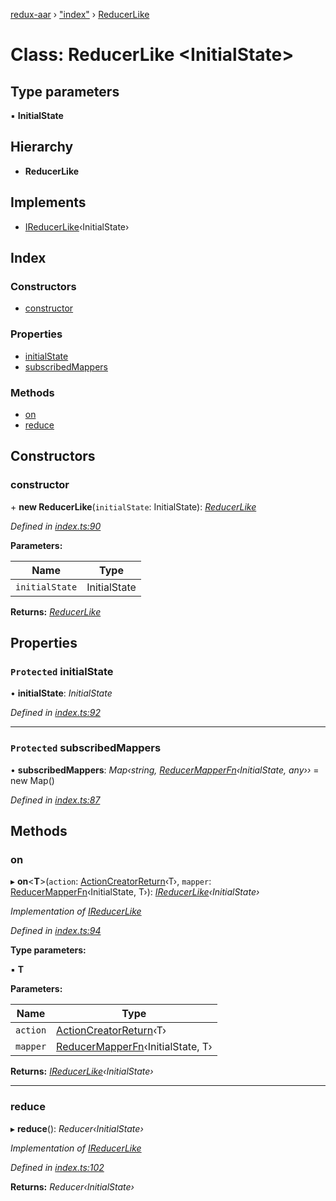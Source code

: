 [redux-aar](../README.md) › ["index"](../modules/_index_.md) › [ReducerLike](_index_.reducerlike.md)

# Class: ReducerLike <**InitialState**>

## Type parameters

▪ **InitialState**

## Hierarchy

* **ReducerLike**

## Implements

* [IReducerLike](../interfaces/_index_.ireducerlike.md)‹InitialState›

## Index

### Constructors

* [constructor](_index_.reducerlike.md#constructor)

### Properties

* [initialState](_index_.reducerlike.md#protected-initialstate)
* [subscribedMappers](_index_.reducerlike.md#protected-subscribedmappers)

### Methods

* [on](_index_.reducerlike.md#on)
* [reduce](_index_.reducerlike.md#reduce)

## Constructors

###  constructor

\+ **new ReducerLike**(`initialState`: InitialState): *[ReducerLike](_index_.reducerlike.md)*

*Defined in [index.ts:90](https://github.com/OctoD/redux-aar/blob/085891c/src/index.ts#L90)*

**Parameters:**

Name | Type |
------ | ------ |
`initialState` | InitialState |

**Returns:** *[ReducerLike](_index_.reducerlike.md)*

## Properties

### `Protected` initialState

• **initialState**: *InitialState*

*Defined in [index.ts:92](https://github.com/OctoD/redux-aar/blob/085891c/src/index.ts#L92)*

___

### `Protected` subscribedMappers

• **subscribedMappers**: *Map‹string, [ReducerMapperFn](../modules/_index_.md#reducermapperfn)‹InitialState, any››* =  new Map()

*Defined in [index.ts:87](https://github.com/OctoD/redux-aar/blob/085891c/src/index.ts#L87)*

## Methods

###  on

▸ **on**<**T**>(`action`: [ActionCreatorReturn](../modules/_index_.md#actioncreatorreturn)‹T›, `mapper`: [ReducerMapperFn](../modules/_index_.md#reducermapperfn)‹InitialState, T›): *[IReducerLike](../interfaces/_index_.ireducerlike.md)‹InitialState›*

*Implementation of [IReducerLike](../interfaces/_index_.ireducerlike.md)*

*Defined in [index.ts:94](https://github.com/OctoD/redux-aar/blob/085891c/src/index.ts#L94)*

**Type parameters:**

▪ **T**

**Parameters:**

Name | Type |
------ | ------ |
`action` | [ActionCreatorReturn](../modules/_index_.md#actioncreatorreturn)‹T› |
`mapper` | [ReducerMapperFn](../modules/_index_.md#reducermapperfn)‹InitialState, T› |

**Returns:** *[IReducerLike](../interfaces/_index_.ireducerlike.md)‹InitialState›*

___

###  reduce

▸ **reduce**(): *Reducer‹InitialState›*

*Implementation of [IReducerLike](../interfaces/_index_.ireducerlike.md)*

*Defined in [index.ts:102](https://github.com/OctoD/redux-aar/blob/085891c/src/index.ts#L102)*

**Returns:** *Reducer‹InitialState›*

